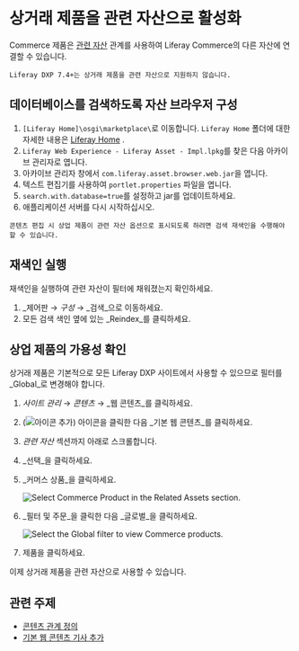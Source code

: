 # 상거래 제품을 관련 자산으로 활성화

Commerce 제품은 [관련 자산](https://help.liferay.com/hc/articles/360028820532-Defining-Content-Relationships) 관계를 사용하여 Liferay Commerce의 다른 자산에 연결할 수 있습니다.

```{note}
Liferay DXP 7.4+는 상거래 제품을 관련 자산으로 지원하지 않습니다. 
```

## 데이터베이스를 검색하도록 자산 브라우저 구성

1. `[Liferay Home]\osgi\marketplace\`로 이동합니다. `Liferay Home` 폴더에 대한 자세한 내용은 [Liferay Home](https://learn.liferay.com/dxp/latest/en/installation-and-upgrades/reference/liferay-home.html) .
1. `Liferay Web Experience - Liferay Asset - Impl.lpkg`를 찾은 다음 아카이브 관리자로 엽니다.
1. 아카이브 관리자 창에서 `com.liferay.asset.browser.web.jar`을 엽니다.
1. 텍스트 편집기를 사용하여 `portlet.properties` 파일을 엽니다.
1. `search.with.database=true`를 설정하고 jar를 업데이트하세요.
1. 애플리케이션 서버를 다시 시작하십시오.

```{note}
콘텐츠 편집 시 상업 제품이 관련 자산 옵션으로 표시되도록 하려면 검색 재색인을 수행해야 할 수 있습니다.
```

## 재색인 실행

재색인을 실행하여 관련 자산이 필터에 채워졌는지 확인하세요.

1. _제어판 &rarr; _구성_ &rarr; _검색_으로 이동하세요.
1. 모든 검색 색인 옆에 있는 _Reindex_를 클릭하세요.

## 상업 제품의 가용성 확인

상거래 제품은 기본적으로 모든 Liferay DXP 사이트에서 사용할 수 있으므로 필터를 _Global_로 변경해야 합니다.

1. _사이트 관리_ &rarr; _콘텐츠_ &rarr; _웹 콘텐츠_를 클릭하세요.

1. (![아이콘 추가](../../images/icon-add.png)) 아이콘을 클릭한 다음 _기본 웹 콘텐츠_를 클릭하세요.

1. _관련 자산_ 섹션까지 아래로 스크롤합니다.

1. _선택_을 클릭하세요.

1. _커머스 상품_을 클릭하세요.

   ![Select Commerce Product in the Related Assets section.](./enabling-commerce-products-as-related-assets/images/01.png)

1. _필터 및 주문_을 클릭한 다음 _글로벌_을 클릭하세요.

   ![Select the Global filter to view Commerce products.](./enabling-commerce-products-as-related-assets/images/02.png)

1. 제품을 클릭하세요.

이제 상거래 제품을 관련 자산으로 사용할 수 있습니다.

## 관련 주제

* [콘텐츠 관계 정의](https://help.liferay.com/hc/articles/360028820532-Defining-Content-Relationships) 
* [기본 웹 콘텐츠 기사 추가](https://learn.liferay.com/dxp/latest/en/content-authoring-and-management/web-content/web-content-articles/adding-a-basic-web-content-article.html) 
